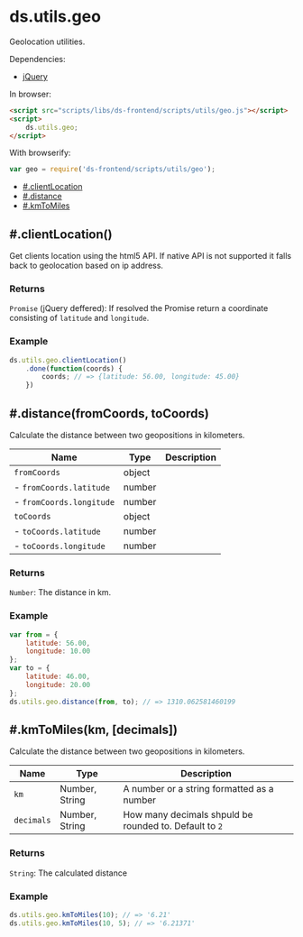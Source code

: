 # ds.utils.geo

Geolocation utilities.

Dependencies:

- [jQuery](http://jquery.com/download/)

In browser:

```html
<script src="scripts/libs/ds-frontend/scripts/utils/geo.js"></script>
<script>
    ds.utils.geo;
</script>
```

With browserify:

```js
var geo = require('ds-frontend/scripts/utils/geo');
```

- [#.clientLocation](#clientlocation)
- [#.distance](#distancefromcoords-tocoords)
- [#.kmToMiles](#kmtomileskm-decimals)

## #.clientLocation()

Get clients location using the html5 API. If native API is not supported it
falls back to geolocation based on ip address.

### Returns

`Promise` (jQuery deffered): If resolved the Promise return a coordinate
consisting of `latitude` and `longitude`.

### Example

```js
ds.utils.geo.clientLocation()
    .done(function(coords) {
        coords; // => {latitude: 56.00, longitude: 45.00}
    })
```

## #.distance(fromCoords, toCoords)

Calculate the distance between two geopositions in kilometers.

| Name | Type | Description |
| --- | --- | --- |
| `fromCoords` | object |  |
| - `fromCoords.latitude` | number |  |
| - `fromCoords.longitude` | number |  |
| `toCoords` | object |  |
| - `toCoords.latitude` | number |  |
| - `toCoords.longitude` | number |  |

### Returns

`Number`: The distance in km.

### Example

```js
var from = {
    latitude: 56.00,
    longitude: 10.00
};
var to = {
    latitude: 46.00,
    longitude: 20.00
};
ds.utils.geo.distance(from, to); // => 1310.062581460199
```

## #.kmToMiles(km, [decimals])

Calculate the distance between two geopositions in kilometers.

| Name | Type | Description |
| --- | --- | --- |
| `km` | Number, String | A number or a string formatted as a number |
| `decimals` | Number, String | How many decimals shpuld be rounded to. Default to `2` |

### Returns

`String`: The calculated distance

### Example

```js
ds.utils.geo.kmToMiles(10); // => '6.21'
ds.utils.geo.kmToMiles(10, 5); // => '6.21371'
```
